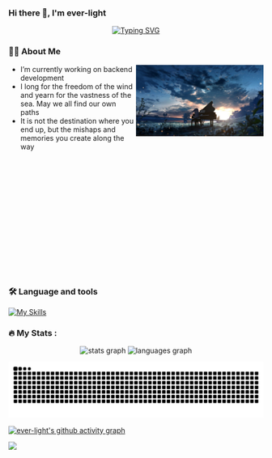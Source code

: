 ### Hi there 👋, I'm ever-light

<div align="center">

<a href="https://git.io/typing-svg"><img src="https://readme-typing-svg.herokuapp.com?font=Caveat&size=26&pause=1000&color=A638F7&center=true&vCenter=true&width=500&lines=Like+a+plume+carried+by+the+wind%2C+we+drift+not+aimlessly;but+with+the+grace+to+find+our+path+in+the+unknown." alt="Typing SVG" /></a>

</div>

### 👩‍💻  About Me

<img align="right" alt="img" src="./assets/1588258797266.jpg" width="50%" height="auto" />

- I’m currently working on backend development
- I long for the freedom of the wind and yearn for the vastness of the sea. May we all find our own paths
- It is not the destination where you end up, but the mishaps and memories you create along the way

<div style="height: 230px;"> </div>

### 🛠 Language and tools

[![My Skills](https://skillicons.dev/icons?i=github,githubactions,java,rust,ts,go,ai,bash,md,vue,tauri,linux,docker,kubernetes,elasticsearch,prometheus,grafana,postgres,redis,nginx,git,vscode,obsidian&theme=light)](https://github.com/ever-light)

### 🔥 My Stats :

<div align="center">
  <img src="https://github-readme-stats.vercel.app/api?username=ever-light&hide_title=false&hide_rank=false&show_icons=true&include_all_commits=true&count_private=true&disable_animations=false&theme=dracula&locale=en&hide_border=false" height="150" alt="stats graph"  />
  <img src="https://github-readme-stats.vercel.app/api/top-langs?username=ever-light&locale=en&hide_title=false&layout=compact&card_width=320&langs_count=5&theme=dracula&hide_border=false" height="150" alt="languages graph"  />
</div>

[![snake](https://raw.githubusercontent.com/ever-light/ever-light/refs/heads/output/github-contribution-grid-snake.svg)](https://raw.githubusercontent.com/ever-light/ever-light/refs/heads/output/github-contribution-grid-snake.svg)

[![ever-light's github activity graph](https://github-readme-activity-graph.vercel.app/graph?username=ever-light&theme=github-light)](https://github.com/ashutosh00710/github-readme-activity-graph)

<div align="left">
  <img src="https://visitor-badge.laobi.icu/badge?page_id=ever-light.ever-light" />
</div>